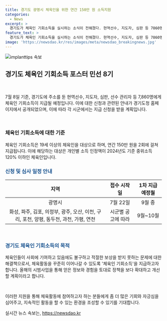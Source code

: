 ```yaml
---
title: 경기도 광명시 체육인을 위한 연간 150만 원 소득지원
categories:
  - News
excerpt: >
  경기도가 체육인 기회소득을 실시하는 소식이 전해졌다. 현역선수, 지도자, 심판 등 7860명에게 연간 150만 원을 2회에 걸쳐 지급될 예정이며, 19세 이상 체육인 중 소득이 중위소득 120% 이하인 사람이 대상이다. 광명시를 시작으로 다른 지역에서도 9월부터 순차적으로 접수가 시작될 예정인데, 시군별로 공고에 따라 9월~10월 기간에 접수할 수 있다. 경기도 관계자는 이 정책이 체육인들에게 실질적 도움이 될 수 있도록 확대 방안을 검토할 것이라고 밝혔다.
feature_text: >
  경기도가 체육인 기회소득을 실시하는 소식이 전해졌다. 현역선수, 지도자, 심판 등 7860명에게 연간 150만 원을 2회에 걸쳐 지급될 예정이며, 19세 이상 체육인 중 소득이 중위소득 120% 이하인 사람이 대상이다. 광명시를 시작으로 다른 지역에서도 9월부터 순차적으로 접수가 시작될 예정인데, 시군별로 공고에 따라 9월~10월 기간에 접수할 수 있다. 경기도 관계자는 이 정책이 체육인들에게 실질적 도움이 될 수 있도록 확대 방안을 검토할 것이라고 밝혔다.
image: 'https://newsdao.kr/res/images/meta/newsdao_breakingnews.jpg'
---
```


<p><img src="https://newsdao.kr/res/images/meta/newsdao_breakingnews.jpg" alt="implanttips 속보" /></p>

<h2 data-ke-size="size26">경기도 체육인 기회소득 포스터 민선 8기</h2>

<p data-ke-size="size16">&nbsp;</p>

<p>7월 8일 기준, 경기도에 주소를 둔 현역선수, 지도자, 심판, 선수 관리자 등 7,860명에게 체육인 기회소득이 지급될 예정입니다. 이에 대한 신청과 관련된 안내가 경기도청 홈페이지에서 공개되었으며, 이에 따라 각 시군에서는 지급 신청을 받을 계획입니다.</p>

<p data-ke-size="size16">&nbsp;</p>

<h3>체육인 기회소득에 대한 기준</h3>

<p data-ke-size="size16">체육인 기회소득은 19세 이상의 체육인을 대상으로 하며, 연간 150만 원을 2회에 걸쳐 지급됩니다. 이에 해당하는 대상은 개인별 소득 인정액이 2024년도 기준 중위소득 120% 이하인 체육인입니다.</p>

<h3><b><span style="color: #1a5490;">신청 및 심사 일정 안내</span></b></h3>

<table>
    <thead>
        <tr>
            <th>지역</th>
            <th>접수 시작일</th>
            <th>1차 지급 예정월</th>
        </tr>
    </thead>
    <tbody>
        <tr>
            <td style="text-align: center;">광명시</td>
            <td style="text-align: center;">7월 22일</td>
            <td style="text-align: center;">9월 중</td>
        </tr>
        <tr>
            <td style="text-align: center;">화성, 파주, 김포, 의정부, 광주, 오산, 이천, 구리, 포천, 양평, 동두천, 과천, 가평, 연천</td>
            <td style="text-align: center;">시군별 공고에 따라</td>
            <td style="text-align: center;">9월~10월</td>
        </tr>
    </tbody>
</table>

<p data-ke-size="size16">&nbsp;</p>

<h3><b><span style="color: #1a5490;">경기도 체육인 기회소득의 목적</span></b></h3>

<p data-ke-size="size16">체육인들이 사회에 기여하고 있음에도 불구하고 적절한 보상을 받지 못하는 문제에 대한 해결책으로서, 체육활동을 꾸준히 이어나갈 수 있도록 '체육인 기회소득'을 지급하고자 합니다. 올해의 시범사업을 통해 얻은 정보와 경험을 토대로 정책을 보다 확대하고 개선할 계획이라고 합니다.</p>

<p data-ke-size="size16">&nbsp;</p>

<p>이러한 지원을 통해 체육활동에 참여하고자 하는 분들에게 좀 더 많은 기회와 자긍심을 심어주고, 지속적인 활동을 할 수 있는 환경을 조성할 수 있기를 기대합니다.</p>
실시간 뉴스 속보는, <a href="https://newsdao.kr" rel="dofollow">https://newsdao.kr</a>



